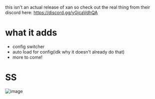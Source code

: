 this isn't an actual release of xan so check out the real thing from their discord here: https://discord.gg/yGjcaVdhQA

# what it adds
- config switcher
- auto load for config(idk why it doesn't already do that)
- more to come!


# SS
![image](https://github.com/user-attachments/assets/03777483-dcf6-494c-86d2-5d14e22fdb9b)


